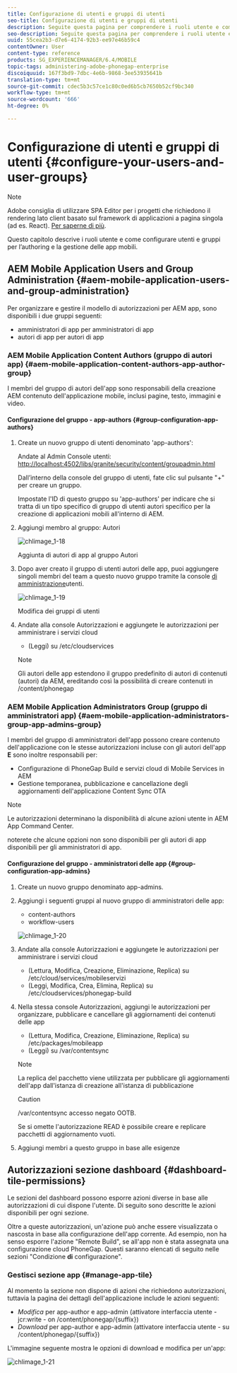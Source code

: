```yaml
---
title: Configurazione di utenti e gruppi di utenti
seo-title: Configurazione di utenti e gruppi di utenti
description: Seguite questa pagina per comprendere i ruoli utente e come configurare utenti e gruppi per supportare l'authoring e la gestione delle app mobili.
seo-description: Seguite questa pagina per comprendere i ruoli utente e come configurare utenti e gruppi per supportare l'authoring e la gestione delle app mobili.
uuid: 55cea2b3-d7e6-4174-92b3-ee97e46b59c4
contentOwner: User
content-type: reference
products: SG_EXPERIENCEMANAGER/6.4/MOBILE
topic-tags: administering-adobe-phonegap-enterprise
discoiquuid: 167f3bd9-7dbc-4e6b-9868-3ee53935641b
translation-type: tm+mt
source-git-commit: cdec5b3c57ce1c80c0ed6b5cb7650b52cf9bc340
workflow-type: tm+mt
source-wordcount: '666'
ht-degree: 0%

---
```



# Configurazione di utenti e gruppi di utenti {#configure-your-users-and-user-groups}

>[!NOTE]
>
> Adobe consiglia di utilizzare SPA Editor per i progetti che richiedono il rendering lato client basato sul framework di applicazioni a pagina singola (ad es. React). [Per saperne di più](/help/sites-developing/spa-overview.md).

Questo capitolo descrive i ruoli utente e come configurare utenti e gruppi per l’authoring e la gestione delle app mobili.

##  AEM Mobile Application Users and Group Administration {#aem-mobile-application-users-and-group-administration}

Per organizzare e gestire il modello di autorizzazioni per AEM app, sono disponibili i due gruppi seguenti:

* amministratori di app per amministratori di app
* autori di app per autori di app

###  AEM Mobile Application Content Authors (gruppo di autori app) {#aem-mobile-application-content-authors-app-author-group}

I membri del gruppo di autori dell&#39;app sono responsabili della creazione AEM contenuto dell&#39;applicazione mobile, inclusi pagine, testo, immagini e video.

#### Configurazione del gruppo - app-authors {#group-configuration-app-authors}

1. Create un nuovo gruppo di utenti denominato &#39;app-authors&#39;:

   Andate al Admin Console  utenti: [http://localhost:4502/libs/granite/security/content/groupadmin.html](http://localhost:4502/libs/granite/security/content/groupadmin.html)

   Dall’interno della console del gruppo di utenti, fate clic sul pulsante &quot;+&quot; per creare un gruppo.

   Impostate l&#39;ID di questo gruppo su &#39;app-authors&#39; per indicare che si tratta di un tipo specifico di gruppo di utenti autori specifico per la creazione di applicazioni mobili all&#39;interno di AEM.

1. Aggiungi membro al gruppo: Autori

   ![chlimage_1-18](assets/chlimage_1-18.png)

   Aggiunta di autori di app al gruppo Autori

1. Dopo aver creato il gruppo di utenti autori delle app, puoi aggiungere singoli membri del team a questo nuovo gruppo tramite la console [di amministrazione](http://localhost:4502/libs/granite/security/content/useradmin.md)utenti.

   ![chlimage_1-19](assets/chlimage_1-19.png)

   Modifica dei gruppi di utenti

1. Andate alla console [](http://localhost:4502/useradmin) Autorizzazioni e aggiungete le autorizzazioni per amministrare i servizi cloud

   * (Leggi) su /etc/cloudservices
   >[!NOTE]
   >
   >Gli autori delle app estendono il gruppo predefinito di autori di contenuti (autori) da AEM, ereditando così la possibilità di creare contenuti in /content/phonegap

###  AEM Mobile Application Administrators Group (gruppo di amministratori app) {#aem-mobile-application-administrators-group-app-admins-group}

I membri del gruppo di amministratori dell&#39;app possono creare contenuto dell&#39;applicazione con le stesse autorizzazioni incluse con gli autori dell&#39;app **E** sono inoltre responsabili per:

* Configurazione di PhoneGap Build e  servizi cloud di Mobile Services in AEM
* Gestione temporanea, pubblicazione e cancellazione degli aggiornamenti dell&#39;applicazione Content Sync OTA

>[!NOTE]
>
>Le autorizzazioni determinano la disponibilità di alcune azioni utente in AEM App Command Center.
>
>noterete che alcune opzioni non sono disponibili per gli autori di app disponibili per gli amministratori di app.

#### Configurazione del gruppo - amministratori delle app {#group-configuration-app-admins}

1. Create un nuovo gruppo denominato app-admins.
1. Aggiungi i seguenti gruppi al nuovo gruppo di amministratori delle app:

   * content-authors
   * workflow-users

   ![chlimage_1-20](assets/chlimage_1-20.png)

1. Andate alla console [](http://localhost:4502/useradmin) Autorizzazioni e aggiungete le autorizzazioni per amministrare i servizi cloud

   * (Lettura, Modifica, Creazione, Eliminazione, Replica) su /etc/cloud/services/mobileservizi
   * (Leggi, Modifica, Crea, Elimina, Replica) su /etc/cloudservices/phonegap-build

1. Nella stessa console Autorizzazioni, aggiungi le autorizzazioni per organizzare, pubblicare e cancellare gli aggiornamenti dei contenuti delle app

   * (Lettura, Modifica, Creazione, Eliminazione, Replica) su /etc/packages/mobileapp
   * (Leggi) su /var/contentsync

   >[!NOTE]
   >
   >La replica del pacchetto viene utilizzata per pubblicare gli aggiornamenti dell&#39;app dall&#39;istanza di creazione all&#39;istanza di pubblicazione

   >[!CAUTION]
   >
   >/var/contentsync accesso negato OOTB.
   >
   >Se si omette l&#39;autorizzazione READ è possibile creare e replicare pacchetti di aggiornamento vuoti.

1. Aggiungi membri a questo gruppo in base alle esigenze

## Autorizzazioni sezione dashboard {#dashboard-tile-permissions}

Le sezioni del dashboard possono esporre azioni diverse in base alle autorizzazioni di cui dispone l&#39;utente. Di seguito sono descritte le azioni disponibili per ogni sezione.

Oltre a queste autorizzazioni, un&#39;azione può anche essere visualizzata o nascosta in base alla configurazione dell&#39;app corrente. Ad esempio, non ha senso esporre l&#39;azione &quot;Remote Build&quot;, se all&#39;app non è stata assegnata una configurazione cloud PhoneGap. Questi saranno elencati di seguito nelle sezioni &quot;Condizione **di** configurazione&quot;.

### Gestisci sezione app {#manage-app-tile}

Al momento la sezione non dispone di azioni che richiedono autorizzazioni, tuttavia la pagina dei dettagli dell&#39;applicazione include le azioni seguenti:

* *Modifica* per app-author e app-admin (attivatore interfaccia utente - jcr:write - on /content/phonegap/{suffix})
* *Download* per app-author e app-admin (attivatore interfaccia utente - su /content/phonegap/{suffix})

L&#39;immagine seguente mostra le opzioni di download e modifica per un&#39;app:

![chlimage_1-21](assets/chlimage_1-21.png)

